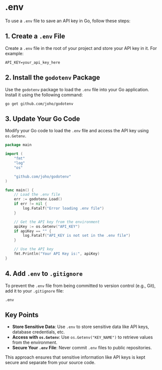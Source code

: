 # .env
To use a `.env` file to save an API key in Go, follow these steps:

## 1. Create a `.env` File
Create a `.env` file in the root of your project and store your API key in it. For example:
```
API_KEY=your_api_key_here
```

## 2. Install the `godotenv` Package
Use the `godotenv` package to load the `.env` file into your Go application. Install it using 
the following command:
```
go get github.com/joho/godotenv
```

## 3. Update Your Go Code
Modify your Go code to load the `.env` file and access the API key using `os.Getenv`.
```go
package main

import (
    "fmt"
    "log"
    "os"

    "github.com/joho/godotenv"
)

func main() {
    // Load the .env file
    err := godotenv.Load()
    if err != nil {
        log.Fatalf("Error loading .env file")
    }

    // Get the API key from the environment
    apiKey := os.Getenv("API_KEY")
    if apiKey == "" {
        log.Fatalf("API_KEY is not set in the .env file")
    }

    // Use the API key
    fmt.Println("Your API Key is:", apiKey)
}
```

## 4. Add `.env` to `.gitignore`
To prevent the `.env` file from being committed to version control (e.g., Git), add it to your `.gitignore` file:
```
.env
```

## Key Points
+ **Store Sensitive Data**: Use `.env` to store sensitive data like API keys, database credentials, etc.
+ **Access with `os.Getenv`**: Use `os.Getenv("KEY_NAME")` to retrieve values from the environment.
+ **Secure Your `.env` File**: Never commit `.env` files to public repositories.

This approach ensures that sensitive information like API keys is kept secure and separate from your source code.
